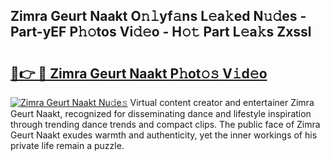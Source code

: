 ## Zimra Geurt Naakt O𝚗𝚕yf𝚊ns L𝚎a𝚔ed N𝚞𝚍es - Part-yEF P𝚑𝚘tos Vi𝚍𝚎o - H𝚘𝚝 Part L𝚎a𝚔s Zxssl

# <h2><a href="http://kf8dvw.oniu.top/?m=Zimra+Geurt+Naakt">🔗👉 🔴 Zimra Geurt Naakt P𝚑ot𝚘𝚜 V𝚒d𝚎o</a></h2>

[![Zimra Geurt Naakt Nu𝚍e𝚜](https://i.imgur.com/0qMVB7G.gif)](http://kf8dvw.oniu.top/?m=Zimra+Geurt+Naakt)
Virtual content creator and entertainer Zimra Geurt Naakt, recognized for disseminating dance and lifestyle inspiration through trending dance trends and compact clips. The public face of Zimra Geurt Naakt exudes warmth and authenticity, yet the inner workings of his private life remain a puzzle.  
